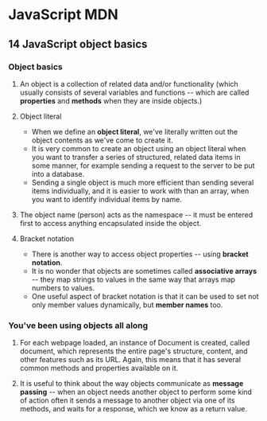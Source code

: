# JavaScript MDN

## 14 JavaScript object basics

### Object basics

1. An object is a collection of related data and/or functionality (which usually consists of several variables and functions -- which are called **properties** and **methods** when they are inside objects.)

2. Object literal
    - When we define an **object literal**, we've literally written out the object contents as we've come to create it.
    - It is very common to create an object using an object literal when you want to transfer a series of structured, related data items in some manner, for example sending a request to the server to be put into a database.
    - Sending a single object is much more efficient than sending several items individually, and it is easier to work with than an array, when you want to identify individual items by name.

3. The object name (person) acts as the namespace -- it must be entered first to access anything encapsulated inside the object.

4. Bracket notation
    - There is another way to access object properties -- using **bracket notation**.
    - It is no wonder that objects are sometimes called **associative arrays** -- they map strings to values in the same way that arrays map numbers to values.
    - One useful aspect of bracket notation is that it can be used to set not only member values dynamically, but **member names** too.

### You've been using objects all along

1. For each webpage loaded, an instance of Document is created, called document, which represents the entire page's structure, content, and other features such as its URL. Again, this means that it has several common methods and properties available on it.

2. It is useful to think about the way objects communicate as **message passing** -- when an object needs another object to perform some kind of action often it sends a message to another object via one of its methods, and waits for a response, which we know as a return value.
